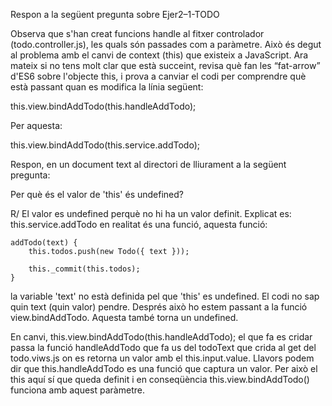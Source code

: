 Respon a la següent pregunta sobre Ejer2–1-TODO

Observa que s'han creat funcions handle al fitxer controlador (todo.controller.js), les quals són passades com a paràmetre. Això és degut al problema amb el canvi de context (this) que existeix a JavaScript. Ara mateix si no tens molt clar que està succeint, revisa què fan les “fat-arrow” d'ES6 sobre l'objecte this, i prova a canviar el codi per comprendre què està passant quan es modifica la línia següent:

this.view.bindAddTodo(this.handleAddTodo);

Per aquesta:

this.view.bindAddTodo(this.service.addTodo);

Respon, en un document text al directori de lliurament a la següent pregunta:

Per què és el valor de 'this' és undefined?

R/ El valor es undefined perquè no hi ha un valor definit.
Explicat es: this.service.addTodo en realitat és una funció,  aquesta funció:

    addTodo(text) {
        this.todos.push(new Todo({ text }));

        this._commit(this.todos);
    }

la variable 'text' no està definida pel que 'this' es undefined. El codi no sap quin text (quin valor) pendre. Després això ho estem passant a la funció view.bindAddTodo.  Aquesta també torna un undefined.

En canvi, this.view.bindAddTodo(this.handleAddTodo); el que fa es cridar passa la funció handleAddTodo que fa us del todoText que crida al get del todo.viws.js on es retorna un valor amb el this.input.value. Llavors podem dir que this.handleAddTodo es una funció que captura un valor. Per això el this aquí sí que queda definit i en conseqüència this.view.bindAddTodo() funciona amb aquest paràmetre.